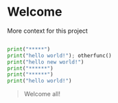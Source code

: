 # Welcome 

More context for this project

``` python

print("*****")
print("hello world!"); otherfunc()
print("hello new world!")
print("******")
print("******")
print("hello world!")

```

> Welcome all!